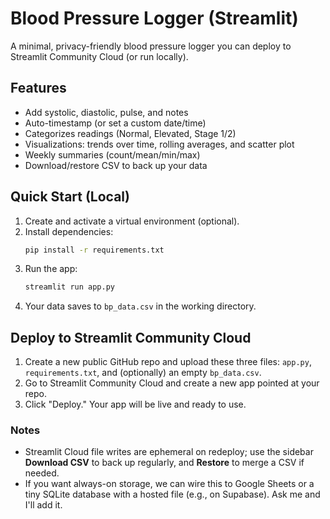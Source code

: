 # Blood Pressure Logger (Streamlit)

A minimal, privacy-friendly blood pressure logger you can deploy to Streamlit Community Cloud (or run locally).

## Features
- Add systolic, diastolic, pulse, and notes
- Auto-timestamp (or set a custom date/time)
- Categorizes readings (Normal, Elevated, Stage 1/2)
- Visualizations: trends over time, rolling averages, and scatter plot
- Weekly summaries (count/mean/min/max)
- Download/restore CSV to back up your data

## Quick Start (Local)
1. Create and activate a virtual environment (optional).
2. Install dependencies:
   ```bash
   pip install -r requirements.txt
   ```
3. Run the app:
   ```bash
   streamlit run app.py
   ```
4. Your data saves to `bp_data.csv` in the working directory.

## Deploy to Streamlit Community Cloud
1. Create a new public GitHub repo and upload these three files: `app.py`, `requirements.txt`, and (optionally) an empty `bp_data.csv`.
2. Go to Streamlit Community Cloud and create a new app pointed at your repo.
3. Click "Deploy." Your app will be live and ready to use.

### Notes
- Streamlit Cloud file writes are ephemeral on redeploy; use the sidebar **Download CSV** to back up regularly, and **Restore** to merge a CSV if needed.
- If you want always-on storage, we can wire this to Google Sheets or a tiny SQLite database with a hosted file (e.g., on Supabase). Ask me and I'll add it.